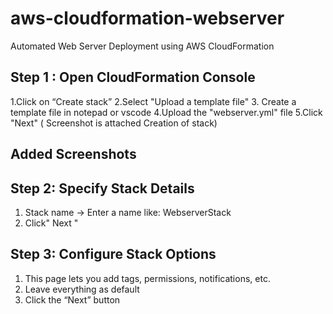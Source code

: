 # aws-cloudformation-webserver
Automated Web Server Deployment using AWS CloudFormation

## Step 1 : Open CloudFormation Console
 1.Click on “Create stack”
 2.Select "Upload a template file"
 3. Create a template file in notepad or vscode
 4.Upload the "webserver.yml" file 
 5.Click "Next" ( Screenshot is attached Creation of stack)

## Added Screenshots

## Step 2: Specify Stack Details
  1. Stack name → Enter a name like: WebserverStack
  2. Click" Next "

## Step 3: Configure Stack Options
  1. This page lets you add tags, permissions, notifications, etc.
  2. Leave everything as default
  3. Click the “Next” button


     





